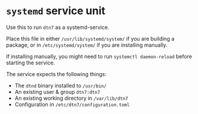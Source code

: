<!--
SPDX-FileCopyrightText: 2020 Markus Sommer

SPDX-License-Identifier: GPL-3.0-or-later
-->

# `systemd` service unit

Use this to run `dtn7` as a systemd-service.

Place this file in either `/usr/lib/systemd/system/` if you are building a package, or in `/etc/systemd/system/` if you are installing manually.

If installing manually, you might need to run `systemctl daemon-reload` before starting the service.

The service expects the following things:

- The `dtnd` binary installed to `/usr/bin/`
- An existing user & group `dtn7:dtn7`
- An existing working directory in `/var/lib/dtn7`
- Configuration in `/etc/dtn7/configuration.toml`

